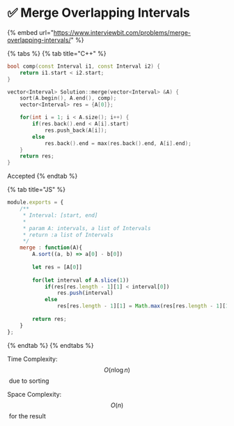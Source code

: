 # ✅ Merge Overlapping Intervals

{% embed url="https://www.interviewbit.com/problems/merge-overlapping-intervals/" %}

{% tabs %}
{% tab title="C++" %}
```cpp
bool comp(const Interval i1, const Interval i2) {
    return i1.start < i2.start;
}

vector<Interval> Solution::merge(vector<Interval> &A) {
    sort(A.begin(), A.end(), comp);
    vector<Interval> res = {A[0]};

    for(int i = 1; i < A.size(); i++) {
        if(res.back().end < A[i].start)
            res.push_back(A[i]);
        else 
            res.back().end = max(res.back().end, A[i].end);
    }
    return res;
}
```

Accepted
{% endtab %}

{% tab title="JS" %}
```javascript
module.exports = { 
    /**
     * Interval: [start, end]
     * 
     * param A: intervals, a list of Intervals
     * return :a list of Intervals
     */
	merge : function(A){        
        A.sort((a, b) => a[0] - b[0])
        
        let res = [A[0]]
        
        for(let interval of A.slice(1)) 
            if(res[res.length - 1][1] < interval[0]) 
                res.push(interval)
            else
                res[res.length - 1][1] = Math.max(res[res.length - 1][1], interval[1])
                
        return res;
	}
};

```
{% endtab %}
{% endtabs %}

Time Complexity: $$O(n\log n)$$​ due to sorting

Space Complexity: $$O(n)$$​ for the result
